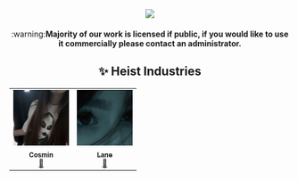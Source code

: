 <div align=center>
  <a href="https://github.com/HeistIndustries">
    <img src="https://komarev.com/ghpvc/?username=heistindustries&style=for-the-badge">
  </a>

<br />
<br />

<center>:warning:<strong>Majority of our work is licensed if public, if you would like to use it commercially please contact an administrator.</strong></center>

## ✨ Heist Industries

<table>
  <tr>
    <td align="center">
      <a href="https://cursi.ng">
        <img src="https://raw.githubusercontent.com/heistindustries/.github/main/media/cosmin.png" width="100px;" alt="Cosmin">
        <br />
        <sub><b>Cosmin</b></sub>
        </img>
      </a>
      <br />
      <a href="https://github.com/csynholic" title="Owner">👑</a>
    </td>
        <td align="center">
      <a href="https://lane.rest">
        <img src="https://raw.githubusercontent.com/heistindustries/.github/main/media/lane.png" width="100px;" alt="Lane">
        <br />
        <sub><b>Lane</b></sub>
        </img>
      </a>
      <br />
      <a href="https://github.com/uqx9" title="Owner">👑</a>
    </td>
  </tr>
</table>

</div>
